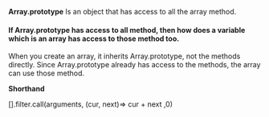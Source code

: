 **Array.prototype** Is an object that has access to all the array method. 

#### If Array.prototype has access to all method, then how does a variable which is an array has access to those method too.

When you create an array, it inherits Array.prototype, not the methods directly. Since Array.prototype already has access to the methods, the array can use those method.

**Shorthand**

[].filter.call(arguments, (cur, next)=> cur + next ,0)